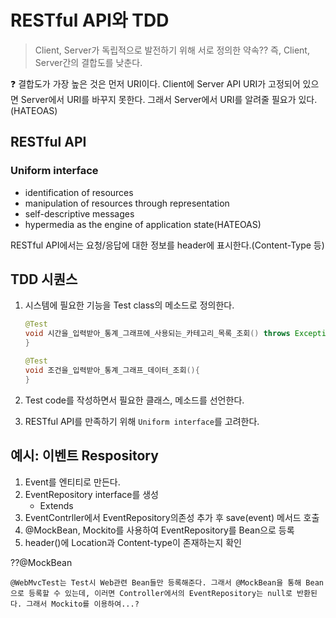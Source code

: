 # RESTful API와 TDD

> Client, Server가 독립적으로 발전하기 위해 서로 정의한 약속?? 즉, Client, Server간의 결합도를 낮춘다.

:question: 결합도가 가장 높은 것은 먼저 URI이다. Client에 Server API URI가 고정되어 있으면 Server에서 URI를 바꾸지 못한다. 그래서 Server에서 URI를 알려줄 필요가 있다.(HATEOAS)



## RESTful API

### Uniform interface

- identification of resources
- manipulation of resources through representation
- self-descriptive messages
- hypermedia as the engine of application state(HATEOAS)

RESTful API에서는 요청/응답에 대한 정보를 header에 표시한다.(Content-Type 등)





## TDD 시퀀스

1. 시스템에 필요한 기능을 Test class의 메소드로 정의한다.

   ```java
   @Test
   void 시간을_입력받아_통계_그래프에_사용되는_카테고리_목록_조회() throws Exception {
   }
   
   @Test
   void 조건을_입력받아_통계_그래프_데이터_조회(){
   }
   ```

2. Test code를 작성하면서 필요한 클래스, 메소드를 선언한다.

3. RESTful API를 만족하기 위해 ```Uniform interface```를 고려한다.





## 예시: 이벤트 Respository

1. Event를 엔티티로 만든다.
2. EventRepository interface를 생성
   - Extends 
3. EventContrller에서 EventRepository의존성 추가 후 save(event) 메서드 호출
4. @MockBean, Mockito를 사용하여 EventRepository를 Bean으로 등록
5. header()에 Location과 Content-type이 존재하는지 확인



??@MockBean

```
@WebMvcTest는 Test시 Web관련 Bean들만 등록해준다. 그래서 @MockBean을 통해 Bean으로 등록할 수 있는데, 이러면 Controller에서의 EventRepository는 null로 반환된다. 그래서 Mockito를 이용하여...?
```





